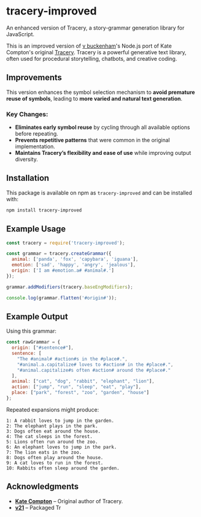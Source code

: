 # tracery-improved  
An enhanced version of Tracery, a story-grammar generation library for JavaScript.  

This is an improved version of [v buckenham](https://github.com/v21/tracery)'s Node.js port of Kate Compton's original [Tracery](https://github.com/galaxykate/tracery/). Tracery is a powerful generative text library, often used for procedural storytelling, chatbots, and creative coding.  

## Improvements  

This version enhances the symbol selection mechanism to **avoid premature reuse of symbols**, leading to **more varied and natural text generation**.  

### Key Changes:  
- **Eliminates early symbol reuse** by cycling through all available options before repeating.  
- **Prevents repetitive patterns** that were common in the original implementation.  
- **Maintains Tracery’s flexibility and ease of use** while improving output diversity.  

## Installation  

This package is available on npm as ```tracery-improved``` and can be installed with:  

```bash
npm install tracery-improved
```  

## Example Usage  

```javascript
const tracery = require('tracery-improved');

const grammar = tracery.createGrammar({
  animal: ['panda', 'fox', 'capybara', 'iguana'],
  emotion: ['sad', 'happy', 'angry', 'jealous'],
  origin: ['I am #emotion.a# #animal#.']
});

grammar.addModifiers(tracery.baseEngModifiers); 

console.log(grammar.flatten('#origin#'));
```  

## Example Output  

Using this grammar:  

```javascript
const rawGrammar = {
  origin: ["#sentence#"],
  sentence: [
    "The #animal# #action#s in the #place#.", 
    "#animal.a.capitalize# loves to #action# in the #place#.", 
    "#animal.capitalize#s often #action# around the #place#."
  ],
  animal: ["cat", "dog", "rabbit", "elephant", "lion"],
  action: ["jump", "run", "sleep", "eat", "play"],
  place: ["park", "forest", "zoo", "garden", "house"]
};
```  

Repeated expansions might produce:  

```plaintext
1: A rabbit loves to jump in the garden.
2: The elephant plays in the park.
3: Dogs often eat around the house.
4: The cat sleeps in the forest.
5: Lions often run around the zoo.
6: An elephant loves to jump in the park.
7: The lion eats in the zoo.
8: Dogs often play around the house.
9: A cat loves to run in the forest.
10: Rabbits often sleep around the garden.
```  

## Acknowledgments  

- **[Kate Compton](https://github.com/galaxykate)** – Original author of Tracery.  
- **[v21](https://github.com/v21)** – Packaged Tr
